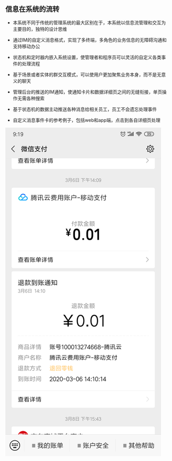 信息在系统的流转
-------------

* 本系统不同于传统的管理系统的最大区别在于，本系统以信息流管理和交互为主要目的，独特的设计思维

* 通过IM的自定义消息格式，实现了多终端，多角色的业务信息的无障碍沟通和支持移动办公

* 状态机和定时器内嵌入系统设置，使管理者和程序员可以灵活的自定义各类事件的处理流程

* 基于场景或者实体的群交互模式，可以使用户更加聚焦业务本身，而不是无意义的聊天

* 管理后台的推送的IM通知，使通知卡片和数据详细页之间的无缝衔接，单页操作无需各种搜索

* 基于状态机的数据主动推送各种消息给相关员工，员工不会遗忘处理事件

* 自定义消息事件卡的参考例子，包括web和app端，点击到各自详细页处理

![事件卡](20200320092159.png)



